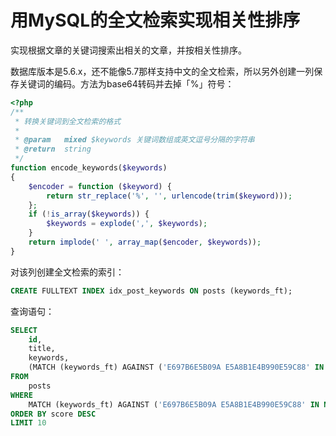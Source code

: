 # 用MySQL的全文检索实现相关性排序


实现根据文章的关键词搜索出相关的文章，并按相关性排序。

数据库版本是5.6.x，还不能像5.7那样支持中文的全文检索，所以另外创建一列保存关键词的编码。方法为base64转码并去掉「%」符号：

```php
<?php
/**
 * 转换关键词到全文检索的格式
 *
 * @param   mixed $keywords 关键词数组或英文逗号分隔的字符串
 * @return  string
 */
function encode_keywords($keywords)
{
    $encoder = function ($keyword) {
        return str_replace('%', '', urlencode(trim($keyword)));
    };
    if (!is_array($keywords)) {
        $keywords = explode(',', $keywords);
    }
    return implode(' ', array_map($encoder, $keywords));
}
```

对该列创建全文检索的索引：

```sql
CREATE FULLTEXT INDEX idx_post_keywords ON posts (keywords_ft);
```

查询语句：

```sql
SELECT
    id,
    title,
    keywords,
    (MATCH (keywords_ft) AGAINST ('E697B6E5B09A E5A8B1E4B990E59C88' IN NATURAL LANGUAGE MODE)) AS `score`
FROM
    posts
WHERE
    MATCH (keywords_ft) AGAINST ('E697B6E5B09A E5A8B1E4B990E59C88' IN NATURAL LANGUAGE MODE)
ORDER BY score DESC
LIMIT 10
```


